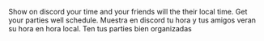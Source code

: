 Show on discord your time and your friends will the their local time. Get your parties well schedule.
Muestra en discord tu hora y tus amigos veran su hora en hora local. Ten tus parties bien organizadas